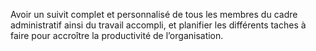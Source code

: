 Avoir un suivit complet et personnalisé de tous les membres du cadre administratif ainsi du travail
accompli, et planifier les différents taches à faire pour accroître la productivité de l’organisation.
